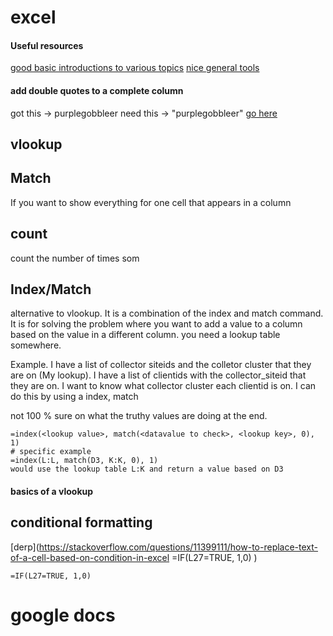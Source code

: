 # excel

#### **Useful resources**
[good basic introductions to various topics](https://chandoo.org/wp/welcome/)
[nice general tools](https://edu.gcfglobal.org/en/excel2016/)




#### **add double quotes to a complete column**

got this -> purplegobbleer
need this -> "purplegobbleer"
[go here](https://lenashore.com/2012/04/how-to-add-quotes-to-your-cells-in-excel-automatically/)


## vlookup

## Match

If you want to show everything for one cell that appears in a column

## count

count the number of times som

## Index/Match

alternative to vlookup. It is a combination of the index and match command. 
It is for solving the problem where you want to add a value to a column based on the value in a different 
column. you need a lookup table somewhere.

Example. I have a list of collector siteids and the colletor cluster that they are on (My lookup).
I have a list of clientids with the collector_siteid that they are on. I want to know what collector cluster 
each clientid is on. I can do this by using a index, match

not 100 % sure on what the truthy values are doing at the end.
```
=index(<lookup value>, match(<datavalue to check>, <lookup key>, 0), 1)
# specific example
=index(L:L, match(D3, K:K, 0), 1)
would use the lookup table L:K and return a value based on D3
```







#### **basics of a vlookup**





## conditional formatting
[derp](https://stackoverflow.com/questions/11399111/how-to-replace-text-of-a-cell-based-on-condition-in-excel
=IF(L27=TRUE, 1,0)
)
```
=IF(L27=TRUE, 1,0)
```

# google docs
